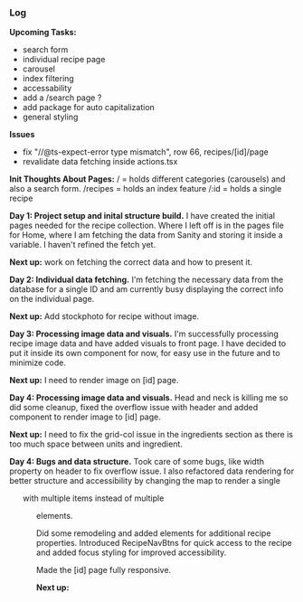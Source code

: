 ### Log

**Upcoming Tasks:**

- search form
- individual recipe page
- carousel
- index filtering
- accessability
- add a /search page ?
- add package for auto capitalization
- general styling

**Issues**

- fix "//@ts-expect-error type mismatch", row 66, recipes/[id]/page
- revalidate data fetching inside actions.tsx

**Init Thoughts About Pages:**
/ = holds different categories (carousels) and also a search form.
/recipes = holds an index feature
/:id = holds a single recipe

**Day 1: Project setup and inital structure build.**
I have created the initial pages needed for the recipe collection.
Where I left off is in the pages file for Home, where I am fetching the data from Sanity and storing it inside a variable. I haven't refined the fetch yet.

**Next up:** work on fetching the correct data and how to present it.

**Day 2: Individual data fetching.**
I'm fetching the necessary data from the database for a single ID and am currently busy displaying the correct info on the individual page.

**Next up:** Add stockphoto for recipe without image.

**Day 3: Processing image data and visuals.**
I'm successfully processing recipe image data and have added visuals to front page. I have decided to put it inside its own component for now, for easy use in the future and to minimize code.

**Next up:** I need to render image on [id] page.

**Day 4: Processing image data and visuals.**
Head and neck is killing me so did some cleanup, fixed the overflow issue with header and added component to render image to [id] page.

**Next up:** I need to fix the grid-col issue in the ingredients section as there is too much space between units and ingredient.

**Day 4: Bugs and data structure.**
Took care of some bugs, like width property on header to fix overflow issue. I also refactored data rendering for better structure and accessibility by changing the map to render a single <ul> with multiple items instead of multiple <ul> elements.

Did some remodeling and added elements for additional recipe properties. Introduced RecipeNavBtns for quick access to the recipe and added focus styling for improved accessibility.

Made the [id] page fully responsive.

**Next up:**
